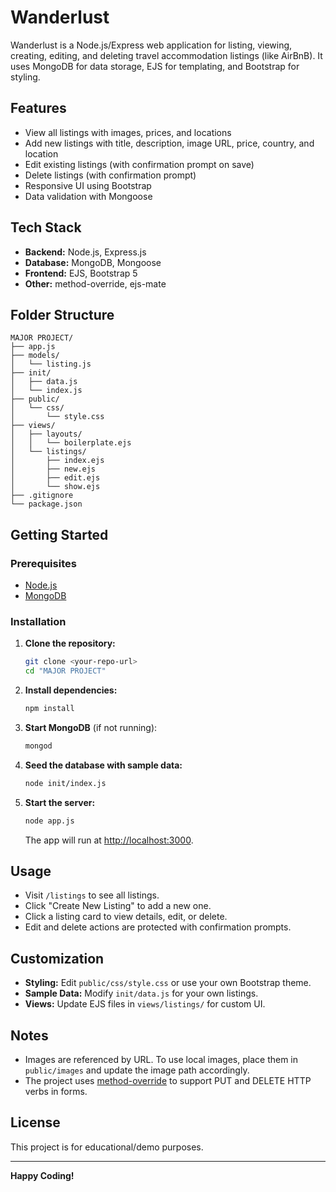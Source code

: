 # Wanderlust

Wanderlust is a Node.js/Express web application for listing, viewing, creating, editing, and deleting travel accommodation listings (like AirBnB). It uses MongoDB for data storage, EJS for templating, and Bootstrap for styling.

## Features

- View all listings with images, prices, and locations
- Add new listings with title, description, image URL, price, country, and location
- Edit existing listings (with confirmation prompt on save)
- Delete listings (with confirmation prompt)
- Responsive UI using Bootstrap
- Data validation with Mongoose

## Tech Stack

- **Backend:** Node.js, Express.js
- **Database:** MongoDB, Mongoose
- **Frontend:** EJS, Bootstrap 5
- **Other:** method-override, ejs-mate

## Folder Structure

```
MAJOR PROJECT/
├── app.js
├── models/
│   └── listing.js
├── init/
│   ├── data.js
│   └── index.js
├── public/
│   └── css/
│       └── style.css
├── views/
│   ├── layouts/
│   │   └── boilerplate.ejs
│   └── listings/
│       ├── index.ejs
│       ├── new.ejs
│       ├── edit.ejs
│       └── show.ejs
├── .gitignore
└── package.json
```

## Getting Started

### Prerequisites

- [Node.js](https://nodejs.org/)
- [MongoDB](https://www.mongodb.com/try/download/community)

### Installation

1. **Clone the repository:**
   ```bash
   git clone <your-repo-url>
   cd "MAJOR PROJECT"
   ```

2. **Install dependencies:**
   ```bash
   npm install
   ```

3. **Start MongoDB** (if not running):
   ```bash
   mongod
   ```

4. **Seed the database with sample data:**
   ```bash
   node init/index.js
   ```

5. **Start the server:**
   ```bash
   node app.js
   ```
   The app will run at [http://localhost:3000](http://localhost:3000).

## Usage

- Visit `/listings` to see all listings.
- Click "Create New Listing" to add a new one.
- Click a listing card to view details, edit, or delete.
- Edit and delete actions are protected with confirmation prompts.

## Customization

- **Styling:** Edit `public/css/style.css` or use your own Bootstrap theme.
- **Sample Data:** Modify `init/data.js` for your own listings.
- **Views:** Update EJS files in `views/listings/` for custom UI.

## Notes

- Images are referenced by URL. To use local images, place them in `public/images` and update the image path accordingly.
- The project uses [method-override](https://www.npmjs.com/package/method-override) to support PUT and DELETE HTTP verbs in forms.

## License

This project is for educational/demo purposes.

---

**Happy Coding!**
